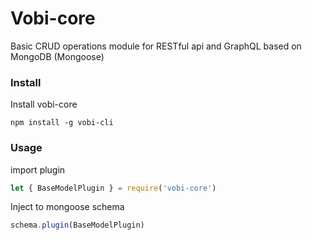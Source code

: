 # Vobi-core

Basic CRUD operations module for RESTful api and GraphQL based on MongoDB (Mongoose) 

### Install
Install vobi-core

```
npm install -g vobi-cli
```

### Usage
import plugin

```js
let { BaseModelPlugin } = require('vobi-core')
```

Inject to mongoose schema

```js
schema.plugin(BaseModelPlugin)
```